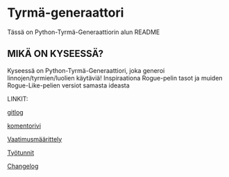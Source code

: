 # Tyrmä-generaattori

Tässä on Python-Tyrmä-Generaattiorin alun README

## MIKÄ ON KYSEESSÄ?

Kyseessä on Python-Tyrmä-Generaattiori, joka generoi linnojen/tyrmien/luolien käytäviä!
Inspiraationa Rogue-pelin tasot ja muiden Rogue-Like-pelien versiot samasta ideasta

LINKIT:

[gitlog](https://github.com/GlobalYam/ot-harjoitustyo/blob/main/laskarit/viikko1/gitlog.txt)

[komentorivi](https://github.com/GlobalYam/ot-harjoitustyo/blob/main/laskarit/viikko1/komentorivi.txt)

[Vaatimusmäärittely](https://github.com/GlobalYam/AarninOlioSimulaattori-Python/blob/main/dokumentaatio/vaatimusmaarittely.md)

[Työtunnit](https://github.com/GlobalYam/AarninOlioSimulaattori-Python/blob/main/dokumentaatio/työtunnit.md)

[Changelog](https://github.com/GlobalYam/AarninOlioSimulaattori-Python/blob/main/dokumentaatio/changelog.md)

